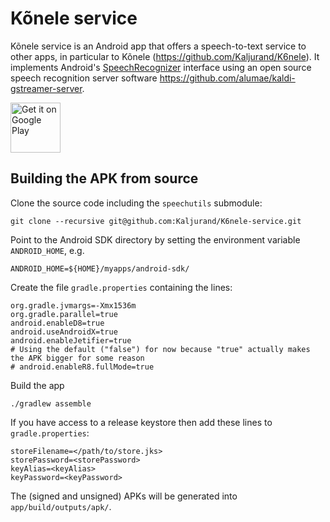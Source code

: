 Kõnele service
==============

Kõnele service is an Android app that offers a speech-to-text service to other apps, in particular to Kõnele (<https://github.com/Kaljurand/K6nele>).
It implements Android's [SpeechRecognizer](http://developer.android.com/reference/android/speech/SpeechRecognizer.html) interface using
an open source speech recognition server software <https://github.com/alumae/kaldi-gstreamer-server>.

[<img src="https://play.google.com/intl/en_us/badges/images/generic/en-play-badge.png"
     alt="Get it on Google Play"
     height="80">](https://play.google.com/store/apps/details?id=ee.ioc.phon.android.k6neleservice)

Building the APK from source
----------------------------

Clone the source code including the `speechutils` submodule:

    git clone --recursive git@github.com:Kaljurand/K6nele-service.git


Point to the Android SDK directory by setting the environment variable
`ANDROID_HOME`, e.g.

    ANDROID_HOME=${HOME}/myapps/android-sdk/

Create the file `gradle.properties` containing the lines:

    org.gradle.jvmargs=-Xmx1536m
    org.gradle.parallel=true
    android.enableD8=true
    android.useAndroidX=true
    android.enableJetifier=true
    # Using the default ("false") for now because "true" actually makes the APK bigger for some reason
    # android.enableR8.fullMode=true

Build the app

    ./gradlew assemble

If you have access to a release keystore then add these lines to `gradle.properties`:

    storeFilename=</path/to/store.jks>
    storePassword=<storePassword>
    keyAlias=<keyAlias>
    keyPassword=<keyPassword>

The (signed and unsigned) APKs will be generated into `app/build/outputs/apk/`.

